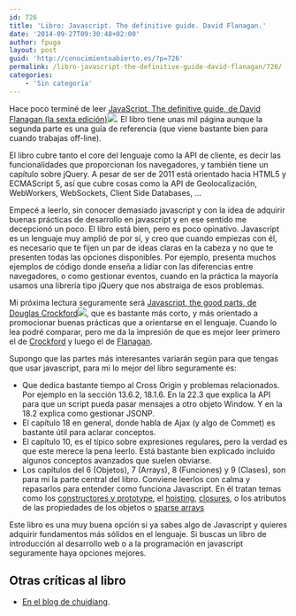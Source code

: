 ```yaml
---
id: 726
title: 'Libro: Javascript. The definitive guide. David Flanagan.'
date: '2014-09-27T09:30:48+02:00'
author: fpuga
layout: post
guid: 'http://conocimientoabierto.es/?p=726'
permalink: /libro-javascript-the-definitive-guide-david-flanagan/726/
categories:
    - 'Sin categoría'
---
```


Hace poco terminé de leer [JavaScript. The definitive guide, de David Flanagan (la sexta edición)](http://www.amazon.es/gp/product/B00M0NQR34/ref=as_li_ss_tl?ie=UTF8&camp=3626&creative=24822&creativeASIN=B00M0NQR34&linkCode=as2&tag=conociabiert-21)![](http://ir-es.amazon-adsystem.com/e/ir?t=conociabiert-21&l=as2&o=30&a=B00M0NQR34). El libro tiene unas mil página aunque la segunda parte es una guía de referencia (que viene bastante bien para cuando trabajas off-line).

El libro cubre tanto el core del lenguaje como la API de cliente, es decir las funcionalidades que proporcionan los navegadores, y también tiene un capítulo sobre jQuery. A pesar de ser de 2011 está orientado hacia HTML5 y ECMAScript 5, así que cubre cosas como la API de Geolocalización, WebWorkers, WebSockets, Client Side Databases, …

Empecé a leerlo, sin conocer demasiado javascript y con la idea de adquirir buenas prácticas de desarrollo en javascript y en ese sentido me decepcionó un poco. El libro está bien, pero es poco opinativo. Javascript es un lenguaje muy amplió de por sí, y creo que cuando empiezas con él, es necesario que te fijen un par de ideas claras en la cabeza y no que te presenten todas las opciones disponibles. Por ejemplo, presenta muchos ejemplos de código donde enseña a lidiar con las diferencias entre navegadores, o como gestionar eventos, cuando en la práctica la mayoría usamos una librería tipo jQuery que nos abstraiga de esos problemas.

Mi próxima lectura seguramente será [Javascript, the good parts, de Douglas Crockford](http://www.amazon.es/gp/product/B0026OR2ZY/ref=as_li_ss_tl?ie=UTF8&camp=3626&creative=24822&creativeASIN=B0026OR2ZY&linkCode=as2&tag=conociabiert-21)![](http://ir-es.amazon-adsystem.com/e/ir?t=conociabiert-21&l=as2&o=30&a=B0026OR2ZY), que es bastante más corto, y más orientado a promocionar buenas prácticas que a orientarse en el lenguaje. Cuando lo lea podré comparar, pero me da la impresión de que es mejor leer primero el de [Crockford](http://www.crockford.com/) y luego el de [Flanagan](https://twitter.com/__DavidFlanagan).

Supongo que las partes más interesantes variarán según para que tengas que usar javascript, para mi lo mejor del libro seguramente es:

- Que dedica bastante tiempo al Cross Origin y problemas relacionados. Por ejemplo en la sección 13.6.2, 18.1.6. En la 22.3 que explica la API para que un script pueda pasar mensajes a otro objeto Window. Y en la 18.2 explica como gestionar JSONP.
- El capítulo 18 en general, donde habla de Ajax (y algo de Commet) es bastante útil para aclarar conceptos.
- El capítulo 10, es el típico sobre expresiones regulares, pero la verdad es que este merece la pena leerlo. Está bastante bien explicado incluido algunos conceptos avanzados que suelen obviarse.
- Los capítulos del 6 (Objetos), 7 (Arrays), 8 (Funciones) y 9 (Clases), son para mi la parte central del libro. Conviene leerlos con calma y repasarlos para entender como funciona Javascript. En él tratan temas como los [constructores y prototype](http://www.objectplayground.com/), el [hoisting](http://www.etnassoft.com/2010/12/26/hoisting-en-javascript/), [closures](https://developer.mozilla.org/es/docs/Web/JavaScript/Guide/Closures), o los <a>atributos de las propiedades de los objetos</a> o [sparse arrays](https://www.inkling.com/read/javascript-definitive-guide-david-flanagan-6th/chapter-7/sparse-arrays)

Este libro es una muy buena opción si ya sabes algo de Javascript y quieres adquirir fundamentos más sólidos en el lenguaje. Si buscas un libro de introducción al desarrollo web o a la programación en javascript seguramente haya opciones mejores.

## Otras críticas al libro

- [En el blog de chuidiang](http://blog.chuidiang.com/2013/03/29/he-leido-javascript-the-definitive-guide/).